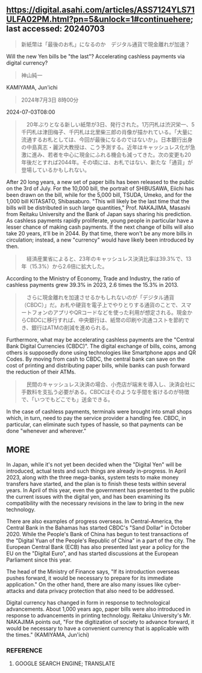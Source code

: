 ## https://digital.asahi.com/articles/ASS7124YLS71ULFA02PM.html?pn=5&unlock=1#continuehere; last accessed: 20240703

> 新紙幣は「最後のお札」になるのか　デジタル通貨で現金離れが加速？

Will the new Yen bills be "the last"? Accelerating cashless payments via digital currency?

> 神山純一

KAMIYAMA, Jun'ichi

> 2024年7月3日 8時00分

2024-07-03T08:00

>　20年ぶりとなる新しい紙幣が3日、発行された。1万円札は渋沢栄一、5千円札は津田梅子、千円札は北里柴三郎の肖像が描かれている。「大量に流通するお札としては、今回が最後になるのではないか」。日本銀行出身の中島真志・麗沢大教授は、こう予測する。近年はキャッシュレス化が急激に進み、若者を中心に現金にふれる機会も減ってきた。次の変更も20年後だとすれば2044年。その頃には、お札ではない、新たな「通貨」が登場しているかもしれない。

After 20 long years, a new set of paper bills has been released to the public on the 3rd of July. For the 10,000 bill, the portrait of SHIBUSAWA, Eiichi has been drawn on the bill, while for the 5,000 bill, TSUDA, Umeko, and for the 1,000 bill KITASATO, Shibasaburo. "This will likely be the last time that the bills will be distributed in such large quantities," Prof. NAKAJIMA, Masashi from Reitaku University and the Bank of Japan says sharing his prediction. As cashless payments rapidly proliferate, young people in particular have a lesser chance of making cash payments. If the next change of bills will also take 20 years, it'll be in 2044. By that time, there won't be any more bills in circulation; instead, a new "currency" would have likely been introduced by then.

>　経済産業省によると、23年のキャッシュレス決済比率は39.3%で、13年（15.3%）から2.6倍に拡大した。

According to the Ministry of Economy, Trade and Industry, the ratio of cashless payments grew 39.3% in 2023, 2.6 times the 15.3% in 2013.

>　さらに現金離れを加速させるかもしれないのが「デジタル通貨（CBDC）」だ。お札や硬貨を電子上でやりとりする通貨のことで、スマートフォンのアプリやQRコードなどを使った利用が想定される。現金からCBDCに移行すれば、中央銀行は、紙幣の印刷や流通コストを節約でき、銀行はATMの削減を進められる。

Furthermore, what may be accelerating cashless payments are the "Central Bank Digital Currencies (CBDC)". The digital exchange of bills, coins, among others is supposedly done using technologies like Smartphone apps and QR Codes. By moving from cash to CBDC, the central bank can save on the cost of printing and distributing paper bills, while banks can push forward the reduction of their ATMs.

>　民間のキャッシュレス決済の場合、小売店が端末を導入し、決済会社に手数料を支払う必要がある。CBDCはそのような手間を省けるのが特徴で、「いつでもどこでも」送金できる。

In the case of cashless payments, terminals were brought into small shops which, in turn, need to pay the service provider a handling fee. CBDC, in particular, can eliminate such types of hassle, so that payments can be done "whenever and wherever."

## MORE

In Japan, while it's not yet been decided when the "Digital Yen" will be introduced, actual tests and such things are already in-progress. In April 2023, along with the three mega-banks, system tests to make money transfers have started, and the plan is to finish these tests within several years. In April of this year, even the government has presented to the public the current issues with the digital yen, and has been examining its compatibility with the necessary revisions in the law to bring in the new technology.

There are also examples of progress overseas. In Central-America, the Central Bank in the Bahamas has started CBDC's "Sand Dollar" in October 2020. While the People's Bank of China has begun to test transactions of the "Digital Yuan of the People's Republic of China" in a part of the city. The European Central Bank (ECB) has also presented last year a policy for the EU on the "Digital Euro", and has started discussions at the European Parliament since this year.

The head of the Ministry of Finance says, "If its introduction overseas pushes forward, it would be necessary to prepare for its immediate application." On the other hand, there are also many issues like cyber-attacks and data privacy protection that also need to be addressed.

Digital currency has changed in form in response to technological advancements. About 1,000 years ago, paper bills were also introduced in response to advancements in printing technology. Reitaku University's Mr. NAKAJIMA points out, "For the digitization of society to advance forward, it would be necessary to have a convenient currency that is applicable with the times." (KAMIYAMA, Jun'ichi)

### REFERENCE

1) GOOGLE SEARCH ENGINE; TRANSLATE